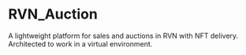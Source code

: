 # RVN_Auction
A lightweight platform for sales and auctions in RVN with NFT delivery.  Architected to work in a virtual environment.
